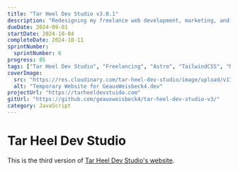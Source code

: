 ```yaml
---
title: "Tar Heel Dev Studio v3.0.1"
description: "Redesigning my freelance web development, marketing, and design business website for the latest release."
dueDate: 2024-09-01
startDate: 2024-10-04
completeDate: 2024-10-11
sprintNumber:
  sprintNumber: 6
progress: 85
tags: ["Tar Heel Dev Studio", "Freelancing", "Astro", "TailwindCSS", "Marketing", "Design"]
coverImage:
  src: "https://res.cloudinary.com/tar-heel-dev-studio/image/upload/v1731903416/geauxweisbeck4dev-temporary_kjbdlh.png"
  alt: "Temporary Website for GeauxWeisbeck4.dev"
projectUrl: "https://tarheeldevstuido.com"
gitUrl: "https://github.com/geauxweisbeck4/tar-heel-dev-studio-v3/"
category: JavaScript
---
```


# Tar Heel Dev Studio

This is the third version of [Tar Heel Dev Studio's website](https://tarheeldevstuido.com).
